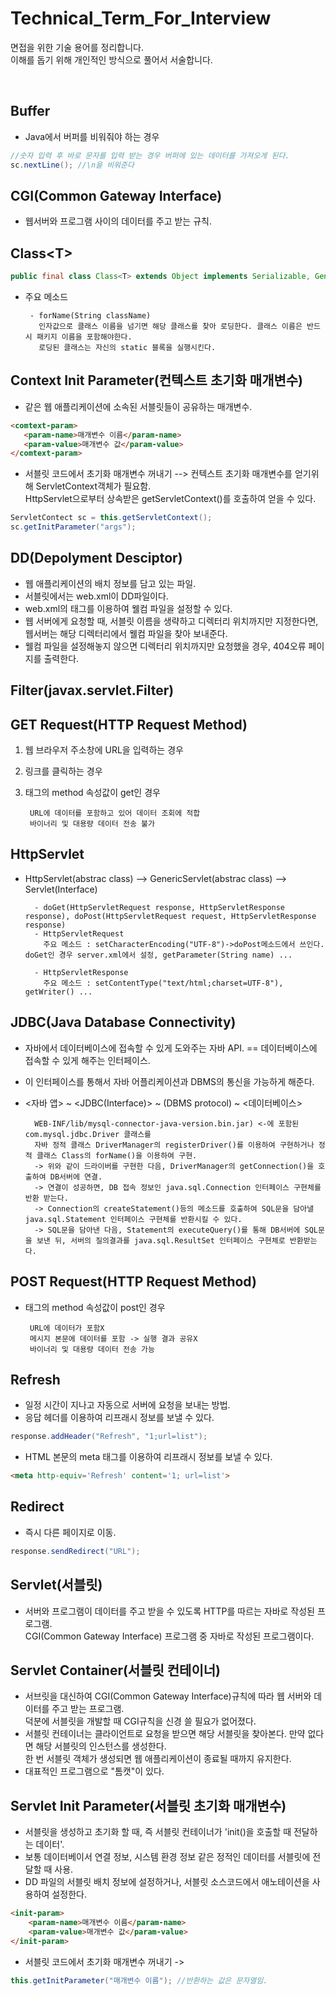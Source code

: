 # Technical_Term_For_Interview
면접을 위한 기술 용어를 정리합니다.
<br>
이해를 돕기 위해 개인적인 방식으로 풀어서 서술합니다.

<br>

## Buffer

- Java에서 버퍼를 비워줘야 하는 경우
```java
//숫자 입력 후 바로 문자를 입력 받는 경우 버퍼에 있는 데이터를 가져오게 된다.
sc.nextLine(); //\n을 비워준다
```

## CGI(Common Gateway Interface)
- 웹서버와 프로그램 사이의 데이터를 주고 받는 규칙.

## Class\<T\>
```java
public final class Class<T> extends Object implements Serializable, GenericDeclaration, Type, AnnotatedElement
```
- 주요 메소드
 
       - forName(String className) 
         인자값으로 클래스 이름을 넘기면 해당 클래스를 찾아 로딩한다. 클래스 이름은 반드시 패키지 이름을 포함해야한다.
         로딩된 클래스는 자신의 static 블록을 실행시킨다.
## Context Init Parameter(컨텍스트 초기화 매개변수)
 - 같은 웹 애플리케이션에 소속된 서블릿들이 공유하는 매개변수.
 ```html
<comtext-param>
    <param-name>매개변수 이름</param-name>
    <param-value>매개변수 값</param-value>
</comtext-param>
```
- 서블릿 코드에서 초기화 매개변수 꺼내기 --> 컨텍스트 초기화 매개변수를 얻기위해 ServletContext객체가 필요함.<br> HttpServlet으로부터 상속받은 getServletContext()를 호출하여 얻을 수 있다.
```java
ServletContect sc = this.getServletContext();
sc.getInitParameter("args");
```
## DD(Depolyment Desciptor)
- 웹 애플리케이션의 배치 정보를 담고 있는 파일.
- 서블릿에서는 web.xml이 DD파일이다. 
- web.xml의 <welcome-file-list>태그를 이용하여 웰컴 파일을 설정할 수 있다. 
- 웹 서버에게 요청할 때, 서블릿 이름을 생략하고 디렉터리 위치까지만 지정한다면, 웹서버는 해당 디렉터리에서 웰컴 파일을 찾아 보내준다.
- 웰컴 파일을 설정해놓지 않으면 디렉터리 위치까지만 요청했을 경우, 404오류 페이지를 출력한다.

## Filter(javax.servlet.Filter) 
 
 
## GET Request(HTTP Request Method)
  1. 웹 브라우저 주소창에 URL을 입력하는 경우
  2. 링크를 클릭하는 경우
  3. <form>태그의 method 속성값이 get인 경우<br>
  
          URL에 데이터를 포함하고 있어 데이터 조회에 적합
          바이너리 및 대용량 데이터 전송 불가
  
## HttpServlet
  - HttpServlet(abstrac class) --> GenericServlet(abstrac class) --> Servlet(Interface)
          
          - doGet(HttpServletRequest response, HttpServletResponse response), doPost(HttpServletRequest request, HttpServletResponse response)
          - HttpServletRequest 
            주요 메소드 : setCharacterEncoding("UTF-8")->doPost메소드에서 쓰인다. doGet인 경우 server.xml에서 설정, getParameter(String name) ...

          - HttpServletResponse
            주요 메소드 : setContentType("text/html;charset=UTF-8"), getWriter() ...
  
## JDBC(Java Database Connectivity)
  - 자바에서 데이터베이스에 접속할 수 있게 도와주는 자바 API. == 데이터베이스에 접속할 수 있게 해주는 인터페이스.
  - 이 인터페이스를 통해서 자바 어플리케이션과 DBMS의 통신을 가능하게 해준다. 
  - <자바 앱> ~ <JDBC(Interface)> ~ (DBMS protocol) ~ <데이터베이스>
        
          WEB-INF/lib/mysql-connector-java-version.bin.jar) <-에 포함된 com.mysql.jdbc.Driver 클래스를
          자바 정적 클래스 DriverManager의 registerDriver()를 이용하여 구현하거나 정적 클래스 Class의 forName()을 이용하여 구현.
          -> 위와 같이 드라이버를 구현한 다음, DriverManager의 getConnection()을 호출하여 DB서버에 연결.
          -> 연결이 성공하면, DB 접속 정보인 java.sql.Connection 인터페이스 구현체를 반환 받는다.
          -> Connection의 createStatement()등의 메소드를 호출하여 SQL문을 담아낼 java.sql.Statement 인터페이스 구현체를 반환시킬 수 있다.
          -> SQL문을 담아낸 다음, Statement의 executeQuery()를 통해 DB서버에 SQL문을 보낸 뒤, 서버의 질의결과를 java.sql.ResultSet 인터페이스 구현체로 반환받는다. 
                                                          
  
## POST Request(HTTP Request Method)
  -  <form>태그의 method 속성값이 post인 경우<br>
  
          URL에 데이터가 포함X
          메시지 본문에 데이터를 포함 -> 실행 결과 공유X
          바이너리 및 대용량 데이터 전송 가능
  
## Refresh
  - 일정 시간이 지나고 자동으로 서버에 요청을 보내는 방법.
  - 응답 헤더를 이용하여 리프래시 정보를 보낼 수 있다.
  
  ``` java
  response.addHeader("Refresh", "1;url=list");
  ```
  
  - HTML 본문의 meta 태그를 이용하여 리프래시 정보를 보낼 수 있다.
  
  ``` html
  <meta http-equiv='Refresh' content='1; url=list'>
  ```
  
## Redirect
  - 즉시 다른 페이지로 이동.
   ``` java
  response.sendRedirect("URL");
  ```
  
  
## Servlet(서블릿)
- 서버와 프로그램이 데이터를 주고 받을 수 있도록 HTTP를 따르는 자바로 작성된 프로그램. <br>CGI(Common Gateway Interface) 프로그램 중 자바로 작성된 프로그램이다. 

## Servlet Container(서블릿 컨테이너)
- 서브릿을 대신하여 CGI(Common Gateway Interface)규칙에 따라 웹 서버와 데이터를 주고 받는 프로그램. <br> 덕분에 서블릿을 개발할 때 CGI규칙을 신경 쓸 필요가 없어졌다. 
- 서블릿 컨테이너는 클라이언트로 요청을 받으면 해당 서블릿을 찾아본다. 만약 없다면 해당 서블릿의 인스턴스를 생성한다. <br>한 번 서블릿 객체가 생성되면 웹 애플리케이션이 종료될 때까지 유지한다.
- 대표적인 프로그램으로 "톰캣"이 있다.
  
## Servlet Init Parameter(서블릿 초기화 매개변수)
  - 서블릿을 생성하고 초기화 할 때, 즉 서블릿 컨테이너가 'init()을 호출할 때 전달하는 데이터'.
  - 보통 데이터베이서 연결 정보, 시스템 환경 정보 같은 정적인 데이터를 서블릿에 전달할 때 사용.
  - DD 파일의 서블릿 배치 정보에 설정하거나, 서블릿 소스코드에서 애노테이션을 사용하여 설정한다.
 ```html
 <init-param>
     <param-name>매개변수 이름</param-name>
     <param-value>매개변수 값</param-value>
 </init-param>
 ```
  - 서블릿 코드에서 초기화 매개변수 꺼내기 ->
 ```java
 this.getInitParameter("매개변수 이름"); //반환하는 값은 문자열임.
 ```

  
